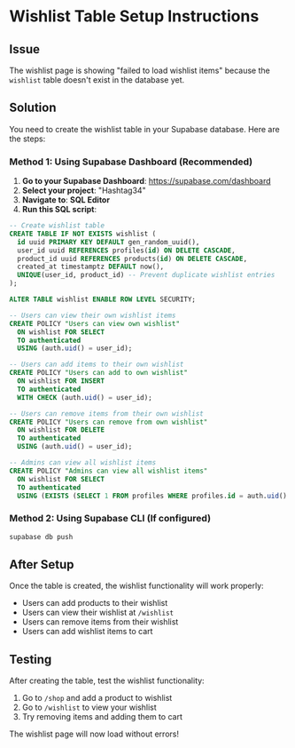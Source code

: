 # Wishlist Table Setup Instructions

## Issue
The wishlist page is showing "failed to load wishlist items" because the `wishlist` table doesn't exist in the database yet.

## Solution
You need to create the wishlist table in your Supabase database. Here are the steps:

### Method 1: Using Supabase Dashboard (Recommended)

1. **Go to your Supabase Dashboard**: https://supabase.com/dashboard
2. **Select your project**: "Hashtag34"
3. **Navigate to**: **SQL Editor**
4. **Run this SQL script**:

```sql
-- Create wishlist table
CREATE TABLE IF NOT EXISTS wishlist (
  id uuid PRIMARY KEY DEFAULT gen_random_uuid(),
  user_id uuid REFERENCES profiles(id) ON DELETE CASCADE,
  product_id uuid REFERENCES products(id) ON DELETE CASCADE,
  created_at timestamptz DEFAULT now(),
  UNIQUE(user_id, product_id) -- Prevent duplicate wishlist entries
);

ALTER TABLE wishlist ENABLE ROW LEVEL SECURITY;

-- Users can view their own wishlist items
CREATE POLICY "Users can view own wishlist"
  ON wishlist FOR SELECT
  TO authenticated
  USING (auth.uid() = user_id);

-- Users can add items to their own wishlist
CREATE POLICY "Users can add to own wishlist"
  ON wishlist FOR INSERT
  TO authenticated
  WITH CHECK (auth.uid() = user_id);

-- Users can remove items from their own wishlist
CREATE POLICY "Users can remove from own wishlist"
  ON wishlist FOR DELETE
  TO authenticated
  USING (auth.uid() = user_id);

-- Admins can view all wishlist items
CREATE POLICY "Admins can view all wishlist items"
  ON wishlist FOR SELECT
  TO authenticated
  USING (EXISTS (SELECT 1 FROM profiles WHERE profiles.id = auth.uid() AND profiles.is_admin = true));
```

### Method 2: Using Supabase CLI (If configured)

```bash
supabase db push
```

## After Setup
Once the table is created, the wishlist functionality will work properly:
- Users can add products to their wishlist
- Users can view their wishlist at `/wishlist`
- Users can remove items from their wishlist
- Users can add wishlist items to cart

## Testing
After creating the table, test the wishlist functionality:
1. Go to `/shop` and add a product to wishlist
2. Go to `/wishlist` to view your wishlist
3. Try removing items and adding them to cart

The wishlist page will now load without errors!
